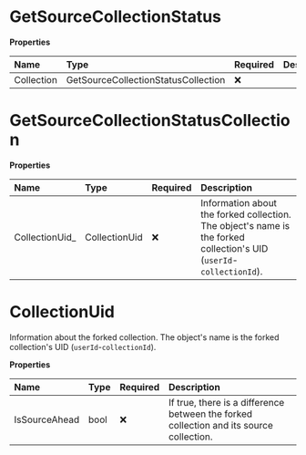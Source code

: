 # GetSourceCollectionStatus

**Properties**

| Name       | Type                                | Required | Description |
| :--------- | :---------------------------------- | :------- | :---------- |
| Collection | GetSourceCollectionStatusCollection | ❌       |             |

# GetSourceCollectionStatusCollection

**Properties**

| Name            | Type          | Required | Description                                                                                                          |
| :-------------- | :------------ | :------- | :------------------------------------------------------------------------------------------------------------------- |
| CollectionUid\_ | CollectionUid | ❌       | Information about the forked collection. The object's name is the forked collection's UID (`userId`-`collectionId`). |

# CollectionUid

Information about the forked collection. The object's name is the forked collection's UID (`userId`-`collectionId`).

**Properties**

| Name          | Type | Required | Description                                                                             |
| :------------ | :--- | :------- | :-------------------------------------------------------------------------------------- |
| IsSourceAhead | bool | ❌       | If true, there is a difference between the forked collection and its source collection. |

<!-- This file was generated by liblab | https://liblab.com/ -->

